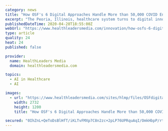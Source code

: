 ```yaml
---
category: news
title: "How OSF's 6 Digital Approaches Handle More than 50,000 COVID Encounters"
excerpt: "The Peoria, Illinois, healthcare system turns to digital innovations to better serve patients and protect its employees."
publishedDateTime: 2020-04-28T18:55:00Z
webUrl: "https://www.healthleadersmedia.com/innovation/how-osfs-6-digital-approaches-handle-more-50000-covid-encounters"
type: article
quality: 24
heat: 24
published: false

provider:
  name: HealthLeaders Media
  domain: healthleadersmedia.com

topics:
  - AI in Healthcare
  - AI

images:
  - url: "https://www.healthleadersmedia.com/sites/hlmp/files/OSFdigital-2732x1200-042820-shutterstock_713535283.jpg"
    width: 2732
    height: 1200
    title: "How OSF's 6 Digital Approaches Handle More than 50,000 COVID Encounters"

secured: "0IhZnL+QeToDsBlHfT/iKLTvFMXp7C8n2zc+2pLP76UPRquAqI/OmkHbpP/rtL905s8RPSJhxTR8Zy4rgl62ldSlA24BrEUOadmqzyfc5Cvsge2wLtSw0oHARC6kVTGm6ebQ8yrMGT2vTo/yGRnUQBP28uxIjpYP3RNZ+GQekPAnXXhoFM5xHcGAEcYtNCHsnzFjl5P977vXdljLLfSN0/Wte2VaJVlKMRNCidVILL4NcPxfZt3nDLw27ke3gLr0bNGXYKu2ko4iQktTEm2nH81CIdkMK/q0Ht/IV65HTPdlVz0z9YSGHRKLqbBrLChbzgnaprhG9U0mfRlkiW43l7MpH4lrzzZNQkZpkPGrMgPhzmHKeFX+Rd81hRC93jBr/W7hGAjibtLDBuSkckCV+bHoRe/osrzgbxi90aoQA+3VpGVhA9mRawgMWR+2Km05QFtNbyABqNUdkMVTY5zC3AXdpSNxt7pCONvSOxMvi8I=;gHnHgYxKsmBvGX+9YpCohg=="
---
```


